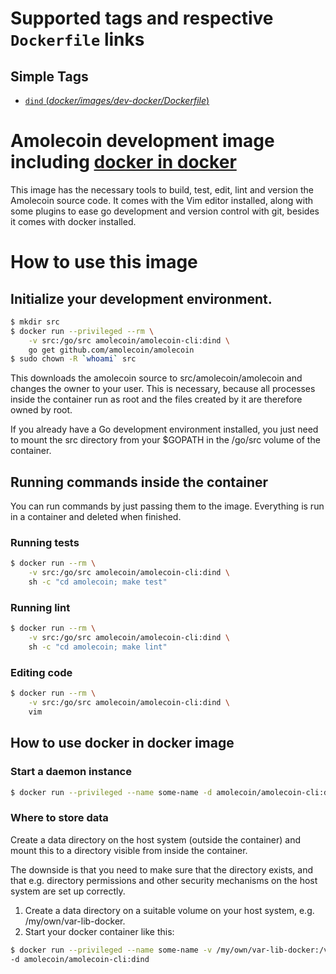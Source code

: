 # Supported tags and respective `Dockerfile` links

## Simple Tags

-	[`dind` (*docker/images/dev-docker/Dockerfile*)](https://github.com/amolecoin/amolecoin/tree/develop/docker/images/dev-docker/Dockerfile)

# Amolecoin development image including [docker in docker](https://hub.docker.com/_/docker/)

This image has the necessary tools to build, test, edit, lint and version the Amolecoin
source code.  It comes with the Vim editor installed, along with some plugins
to ease go development and version control with git, besides it comes with docker installed.

# How to use this image

## Initialize your development environment.

```sh
$ mkdir src
$ docker run --privileged --rm \
    -v src:/go/src amolecoin/amolecoin-cli:dind \
    go get github.com/amolecoin/amolecoin
$ sudo chown -R `whoami` src
```

This downloads the amolecoin source to src/amolecoin/amolecoin and changes the owner
to your user. This is necessary, because all processes inside the container run
as root and the files created by it are therefore owned by root.

If you already have a Go development environment installed, you just need to
mount the src directory from your $GOPATH in the /go/src volume of the
container.

## Running commands inside the container

You can run commands by just passing them to the image.  Everything is run
in a container and deleted when finished.

### Running tests

```sh
$ docker run --rm \
    -v src:/go/src amolecoin/amolecoin-cli:dind \
    sh -c "cd amolecoin; make test"
```

### Running lint

```sh
$ docker run --rm \
    -v src:/go/src amolecoin/amolecoin-cli:dind \
    sh -c "cd amolecoin; make lint"
```

### Editing code

```sh
$ docker run --rm \
    -v src:/go/src amolecoin/amolecoin-cli:dind \
    vim
```

## How to use docker in docker image

### Start a daemon instance

```sh
$ docker run --privileged --name some-name -d amolecoin/amolecoin-cli:dind
```

### Where to store data

Create a data directory on the host system (outside the container) and mount this to a directory visible from inside the container.

The downside is that you need to make sure that the directory exists, and that e.g. directory permissions and other security mechanisms on the host system are set up correctly.

1. Create a data directory on a suitable volume on your host system, e.g. /my/own/var-lib-docker.
2. Start your docker container like this:

```sh
$ docker run --privileged --name some-name -v /my/own/var-lib-docker:/var/lib/docker \ 
-d amolecoin/amolecoin-cli:dind
```


